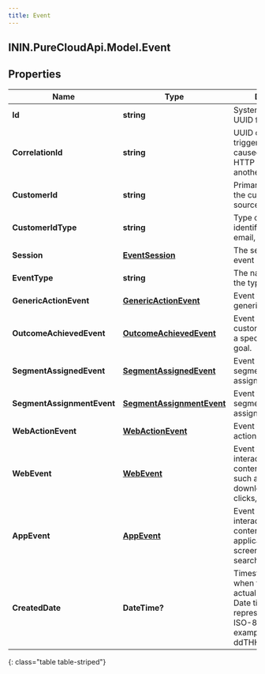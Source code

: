 ```yaml
---
title: Event
---
```

## ININ.PureCloudApi.Model.Event

## Properties

|Name | Type | Description | Notes|
|------------ | ------------- | ------------- | -------------|
| **Id** | **string** | System-generated UUID for the event. | [optional] |
| **CorrelationId** | **string** | UUID corresponding to triggering action that caused this event (e.g. HTTP POST, SIP invite, another event). | [optional] |
| **CustomerId** | **string** | Primary identifier of the customer in the source of the events. | [optional] |
| **CustomerIdType** | **string** | Type of primary identifier (e.g. cookie, email, phone). | [optional] |
| **Session** | [**EventSession**](EventSession.html) | The session that the event belongs to. | [optional] |
| **EventType** | **string** | The name representing the type of event. | |
| **GenericActionEvent** | [**GenericActionEvent**](GenericActionEvent.html) | Event triggered by generic actions. | [optional] |
| **OutcomeAchievedEvent** | [**OutcomeAchievedEvent**](OutcomeAchievedEvent.html) | Event where a customer has achieved a specific outcome or goal. | [optional] |
| **SegmentAssignedEvent** | [**SegmentAssignedEvent**](SegmentAssignedEvent.html) | Event that represents a segment being assigned (deprecated). | [optional] |
| **SegmentAssignmentEvent** | [**SegmentAssignmentEvent**](SegmentAssignmentEvent.html) | Event that represents a segment being assigned. | [optional] |
| **WebActionEvent** | [**WebActionEvent**](WebActionEvent.html) | Event triggered by web actions. | [optional] |
| **WebEvent** | [**WebEvent**](WebEvent.html) | Event that tracks user interactions with content in a browser such as pageviews, downloads, mobile ad clicks, etc. | [optional] |
| **AppEvent** | [**AppEvent**](AppEvent.html) | Event that tracks user interactions with content in an application such as screen views, searches, etc. | [optional] |
| **CreatedDate** | **DateTime?** | Timestamp indicating when the event actually took place. Date time is represented as an ISO-8601 string. For example: yyyy-MM-ddTHH:mm:ss[.mmm]Z | [optional] |
{: class="table table-striped"}


